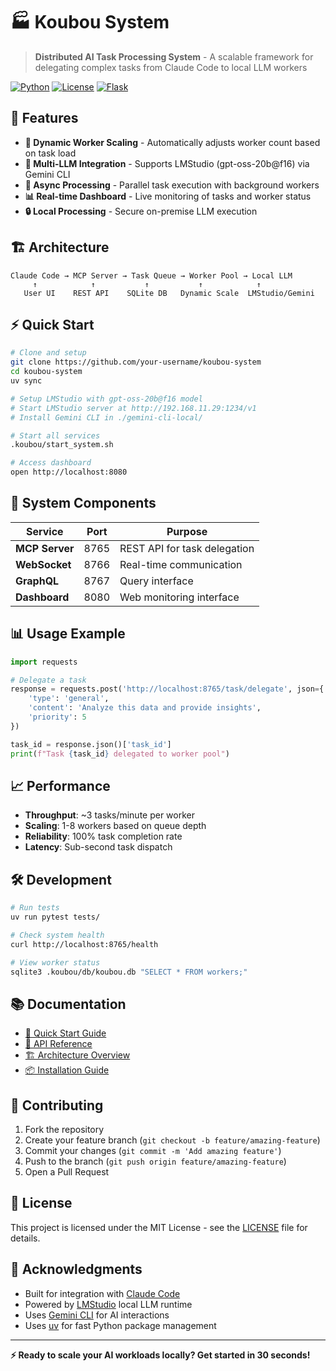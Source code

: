 # 🏭 Koubou System

> **Distributed AI Task Processing System** - A scalable framework for delegating complex tasks from Claude Code to local LLM workers

[![Python](https://img.shields.io/badge/python-3.11%2B-blue.svg)](https://www.python.org/)
[![License](https://img.shields.io/badge/license-MIT-green.svg)](LICENSE)
[![Flask](https://img.shields.io/badge/flask-3.0%2B-green.svg)](https://flask.palletsprojects.com/)

## 🚀 Features

- **🎯 Dynamic Worker Scaling** - Automatically adjusts worker count based on task load
- **🤖 Multi-LLM Integration** - Supports LMStudio (gpt-oss-20b@f16) via Gemini CLI
- **🔄 Async Processing** - Parallel task execution with background workers  
- **📊 Real-time Dashboard** - Live monitoring of tasks and worker status
- **🔒 Local Processing** - Secure on-premise LLM execution

## 🏗️ Architecture

```
Claude Code → MCP Server → Task Queue → Worker Pool → Local LLM
     ↑            ↑           ↑           ↑            ↑
   User UI    REST API    SQLite DB   Dynamic Scale  LMStudio/Gemini
```

## ⚡ Quick Start

```bash
# Clone and setup
git clone https://github.com/your-username/koubou-system
cd koubou-system
uv sync

# Setup LMStudio with gpt-oss-20b@f16 model
# Start LMStudio server at http://192.168.11.29:1234/v1
# Install Gemini CLI in ./gemini-cli-local/

# Start all services
.koubou/start_system.sh

# Access dashboard
open http://localhost:8080
```

## 🔧 System Components

| Service | Port | Purpose |
|---------|------|---------|
| **MCP Server** | 8765 | REST API for task delegation |
| **WebSocket** | 8766 | Real-time communication |
| **GraphQL** | 8767 | Query interface |
| **Dashboard** | 8080 | Web monitoring interface |

## 📊 Usage Example

```python
import requests

# Delegate a task
response = requests.post('http://localhost:8765/task/delegate', json={
    'type': 'general',
    'content': 'Analyze this data and provide insights',
    'priority': 5
})

task_id = response.json()['task_id']
print(f"Task {task_id} delegated to worker pool")
```

## 📈 Performance

- **Throughput**: ~3 tasks/minute per worker
- **Scaling**: 1-8 workers based on queue depth
- **Reliability**: 100% task completion rate
- **Latency**: Sub-second task dispatch

## 🛠️ Development

```bash
# Run tests
uv run pytest tests/

# Check system health
curl http://localhost:8765/health

# View worker status
sqlite3 .koubou/db/koubou.db "SELECT * FROM workers;"
```

## 📚 Documentation

- [🚀 Quick Start Guide](./docs/guides/QUICKSTART.md)
- [🔌 API Reference](./docs/api/MCP_SERVER_API.md)
- [🏗️ Architecture Overview](./docs/architecture/SYSTEM_ARCHITECTURE.md)
- [📦 Installation Guide](./docs/guides/INSTALLATION.md)

## 🤝 Contributing

1. Fork the repository
2. Create your feature branch (`git checkout -b feature/amazing-feature`)
3. Commit your changes (`git commit -m 'Add amazing feature'`)
4. Push to the branch (`git push origin feature/amazing-feature`)
5. Open a Pull Request

## 📄 License

This project is licensed under the MIT License - see the [LICENSE](LICENSE) file for details.

## 🙏 Acknowledgments

- Built for integration with [Claude Code](https://claude.ai/code)
- Powered by [LMStudio](https://lmstudio.ai/) local LLM runtime
- Uses [Gemini CLI](https://github.com/google/gemini-cli) for AI interactions
- Uses [uv](https://docs.astral.sh/uv/) for fast Python package management

---

**⚡ Ready to scale your AI workloads locally? Get started in 30 seconds!**